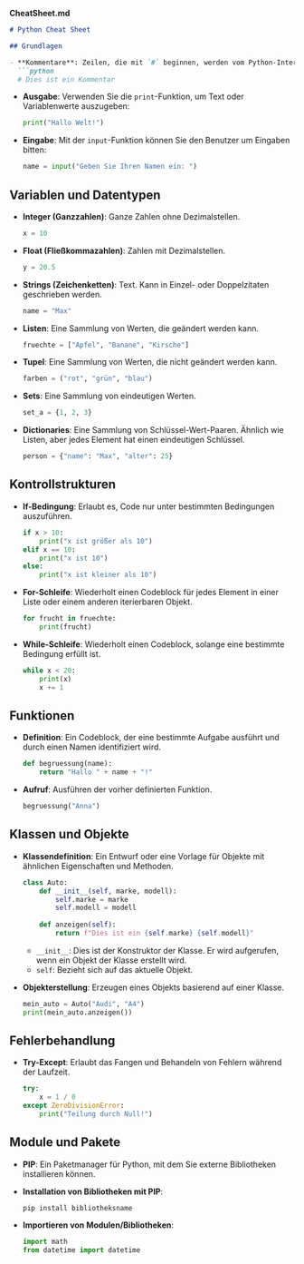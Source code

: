 **CheatSheet.md**
```markdown
# Python Cheat Sheet

## Grundlagen

- **Kommentare**: Zeilen, die mit `#` beginnen, werden vom Python-Interpreter ignoriert und dienen zur Erklärung des Codes: 
  ```python
  # Dies ist ein Kommentar
  ```

- **Ausgabe**: Verwenden Sie die `print`-Funktion, um Text oder Variablenwerte auszugeben:
  ```python
  print("Hallo Welt!")
  ```

- **Eingabe**: Mit der `input`-Funktion können Sie den Benutzer um Eingaben bitten:
  ```python
  name = input("Geben Sie Ihren Namen ein: ")
  ```

## Variablen und Datentypen

- **Integer (Ganzzahlen)**: Ganze Zahlen ohne Dezimalstellen. 
  ```python
  x = 10
  ```

- **Float (Fließkommazahlen)**: Zahlen mit Dezimalstellen. 
  ```python
  y = 20.5
  ```

- **Strings (Zeichenketten)**: Text. Kann in Einzel- oder Doppelzitaten geschrieben werden.
  ```python
  name = "Max"
  ```

- **Listen**: Eine Sammlung von Werten, die geändert werden kann.
  ```python
  fruechte = ["Apfel", "Banane", "Kirsche"]
  ```

- **Tupel**: Eine Sammlung von Werten, die nicht geändert werden kann.
  ```python
  farben = ("rot", "grün", "blau")
  ```

- **Sets**: Eine Sammlung von eindeutigen Werten.
  ```python
  set_a = {1, 2, 3}
  ```

- **Dictionaries**: Eine Sammlung von Schlüssel-Wert-Paaren. Ähnlich wie Listen, aber jedes Element hat einen eindeutigen Schlüssel.
  ```python
  person = {"name": "Max", "alter": 25}
  ```

## Kontrollstrukturen

- **If-Bedingung**: Erlaubt es, Code nur unter bestimmten Bedingungen auszuführen.
  ```python
  if x > 10:
      print("x ist größer als 10")
  elif x == 10:
      print("x ist 10")
  else:
      print("x ist kleiner als 10")
  ```

- **For-Schleife**: Wiederholt einen Codeblock für jedes Element in einer Liste oder einem anderen iterierbaren Objekt.
  ```python
  for frucht in fruechte:
      print(frucht)
  ```

- **While-Schleife**: Wiederholt einen Codeblock, solange eine bestimmte Bedingung erfüllt ist.
  ```python
  while x < 20:
      print(x)
      x += 1
  ```

## Funktionen

- **Definition**: Ein Codeblock, der eine bestimmte Aufgabe ausführt und durch einen Namen identifiziert wird.
  ```python
  def begruessung(name):
      return "Hallo " + name + "!"
  ```

- **Aufruf**: Ausführen der vorher definierten Funktion.
  ```python
  begruessung("Anna")
  ```

## Klassen und Objekte

- **Klassendefinition**: Ein Entwurf oder eine Vorlage für Objekte mit ähnlichen Eigenschaften und Methoden.
  ```python
  class Auto:
      def __init__(self, marke, modell):
          self.marke = marke
          self.modell = modell
          
      def anzeigen(self):
          return f"Dies ist ein {self.marke} {self.modell}"
  ```

  - `__init__`: Dies ist der Konstruktor der Klasse. Er wird aufgerufen, wenn ein Objekt der Klasse erstellt wird.
  - `self`: Bezieht sich auf das aktuelle Objekt.

- **Objekterstellung**: Erzeugen eines Objekts basierend auf einer Klasse.
  ```python
  mein_auto = Auto("Audi", "A4")
  print(mein_auto.anzeigen())
  ```

## Fehlerbehandlung

- **Try-Except**: Erlaubt das Fangen und Behandeln von Fehlern während der Laufzeit.
  ```python
  try:
      x = 1 / 0
  except ZeroDivisionError:
      print("Teilung durch Null!")
  ```

## Module und Pakete

- **PIP**: Ein Paketmanager für Python, mit dem Sie externe Bibliotheken installieren können.
  
- **Installation von Bibliotheken mit PIP**: 
  ```
  pip install bibliotheksname
  ```

- **Importieren von Modulen/Bibliotheken**: 
  ```python
  import math
  from datetime import datetime
  ```